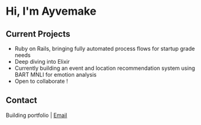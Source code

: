 # Hi, I'm Ayvemake 

## Current Projects  
- Ruby on Rails, bringing fully automated process flows for startup grade needs
- Deep diving into Elixir
- Currently building an event and location recommendation system using BART MNLI for emotion analysis 
- Open to collaborate !

## Contact  
Building portfolio | [Email](mailto:anilcan.kahraman@gmail.com)  
